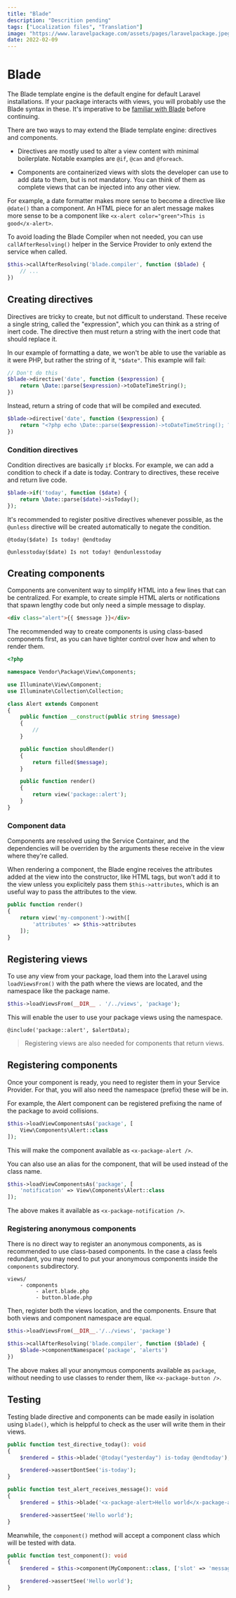 ```yaml
---
title: "Blade"
description: "Descrition pending"
tags: ["Localization files", "Translation"]
image: "https://www.laravelpackage.com/assets/pages/laravelpackage.jpeg"
date: 2022-02-09
---
```


# Blade

The Blade template engine is the default engine for default Laravel installations. If your package interacts with views, you will probably use the Blade syntax in these. It's imperative to be [familiar with Blade](https://laravel.com/docs/9.x/blade) before continuing.

There are two ways to may extend the Blade template engine: directives and components.

- Directives are mostly used to alter a view content with minimal boilerplate. Notable examples are `@if`, `@can` and `@foreach`.

- Components are containerized views with slots the developer can use to add data to them, but is not mandatory. You can think of them as complete views that can be injected into any other view.

For example, a date formatter makes more sense to become a directive like `@date()` than a component. An HTML piece for an alert message makes more sense to be a component like `<x-alert color="green">This is good</x-alert>`.

To avoid loading the Blade Compiler when not needed, you can use `callAfterResolving()` helper in the Service Provider to only extend the service when called.

```php
$this->callAfterResolving('blade.compiler', function ($blade) {
    // ...
})
```

## Creating directives

Directives are tricky to create, but not difficult to understand. These receive a single string, called the "expression", which you can think as a string of inert code. The directive then must return a string with the inert code that should replace it.

In our example of formatting a date, we won't be able to use the variable as it were PHP, but rather the string of it, `"$date"`. This example will fail:

```php
// Don't do this
$blade->directive('date', function ($expression) {
    return \Date::parse($expression)->toDateTimeString();
})
```

Instead, return a string of code that will be compiled and executed.

```php
$blade->directive('date', function ($expression) {
    return "<?php echo \Date::parse($expression)->toDateTimeString(); ?>"
})
```

### Condition directives

Condition directives are basically `if` blocks. For example, we can add a condition to check if a date is today. Contrary to directives, these receive and return live code.

```php
$blade->if('today', function ($date) {
    return \Date::parse($date)->isToday();
});
```

It's recommended to register positive directives whenever possible, as the `@unless` directive will be created automatically to negate the condition.

```blade
@today($date) Is today! @endtoday

@unlesstoday($date) Is not today! @endunlesstoday
```

## Creating components

Components are convenitent way to simplify HTML into a few lines that can be centralized. For example, to create simple HTML alerts or notifications that spawn lengthy code but only need a simple message to display.

```html
<div class="alert">{{ $message }}</div>
```

The recommended way to create components is using class-based components first, as you can have tighter control over how and when to render them.

```php
<?php

namespace Vendor\Package\View\Components;

use Illuminate\View\Component;
use Illuminate\Collection\Collection;

class Alert extends Component
{
    public function __construct(public string $message)
    {
        //
    }

    public function shouldRender()
    {
        return filled($message);
    }

    public function render()
    {
        return view('package::alert');
    }
}
```

### Component data

Components are resolved using the Service Container, and the dependencies will be overriden by the arguments these receive in the view where they're called.

When rendering a component, the Blade engine receives the attributes added at the view into the constructor, like HTML tags, but won't add it to the view unless you explicitely pass them `$this->attributes`, which is an useful way to pass the attributes to the view.

```php
public function render()
{
    return view('my-component')->with([
        'attributes' => $this->attributes
    ]);
}
```

## Registering views

To use any view from your package, load them into the Laravel using `loadViewsFrom()` with the path where the views are located, and the namespace like the package name.

```php
$this->loadViewsFrom(__DIR__ . '/../views', 'package');
```

This will enable the user to use your package views using the namespace.

```blade
@include('package::alert', $alertData);
```

> Registering views are also needed for components that return views.

## Registering components

Once your component is ready, you need to register them in your Service Provider. For that, you will also need the namespace (prefix) these will be in.

For example, the Alert component can be registered prefixing the name of the package to avoid collisions.

```php
$this->loadViewComponentsAs('package', [
    View\Components\Alert::class
]);
```

This will make the component available as `<x-package-alert />`.

You can also use an alias for the component, that will be used instead of the class name.

```php
$this->loadViewComponentsAs('package', [
    'notification' => View\Components\Alert::class
]);
```

The above makes it available as `<x-package-notification />`.

### Registering anonymous components

There is no direct way to register an anonymous components, as is recommended to use class-based components. In the case a class feels redundant, you may need to put your anonymous components inside the `components` subdirectory.

```
views/
    - components
         - alert.blade.php
         - button.blade.php
```

Then, register both the views location, and the components. Ensure that both views and component namespace are equal.

```php
$this->loadViewsFrom(__DIR__.'/../views', 'package')

$this->callAfterResolving('blade.compiler', function ($blade) {
    $blade->componentNamespace('package', 'alerts')
})
```

The above makes all your anonymous components available as `package`, without needing to use classes to render them, like `<x-package-button />`.

## Testing

Testing blade directive and components can be made easily in isolation using `blade()`, which is helppful to check as the user will write them in their views.

```php
public function test_directive_today(): void
{
    $rendered = $this->blade('@today("yesterday") is-today @endtoday');

    $rendered->assertDontSee('is-today');
}

public function test_alert_receives_message(): void
{
    $rendered = $this->blade('<x-package-alert>Hello world</x-package-alert>');

    $rendered->assertSee('Hello world');
}
```

Meanwhile, the `component()` method will accept a component class which will be tested with data.

```php
public function test_component(): void
{
    $rendered = $this->component(MyComponent::class, ['slot' => 'message']);

    $rendered->assertSee('Hello world');
}
```